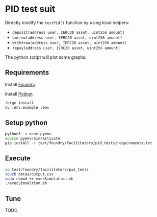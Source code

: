 # PID test suit

Directly modify the `testPid()` function by using local helpers:
- `deposit(address user, IERC20 asset, uint256 amount)`
- `borrow(address user, IERC20 asset, uint256 amount)`
- `withdraw(address user, IERC20 asset, uint256 amount)`
- `repay(address user, IERC20 asset, uint256 amount)`

The python script will plot some graphs.

## Requirements

Install [Foundry](https://github.com/foundry-rs/foundry).

Install [Python](https://www.python.org/downloads/).

```sh
forge install
mv .env.example .env
```

## Setup python

```sh
python3 -m venv pyenv
source pyenv/bin/activate
pip install -r test/foundry/facilitators/pid_tests/requirements.txt
```

## Execute

```sh
cd test/foundry/facilitators/pid_tests
touch datas/output.csv
sudo chmod +x execSimulation.sh
./execSimualtion.sh
```

## Tune
TODO
